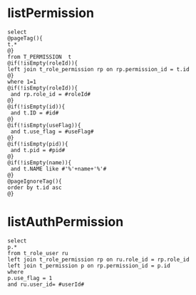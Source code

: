 listPermission
===
	select
    @pageTag(){
    t.*
    @}
	from T_PERMISSION  t
	@if(!isEmpty(roleId)){
	left join t_role_permission rp on rp.permission_id = t.id
	@}
	where 1=1
	@if(!isEmpty(roleId)){
	 and rp.role_id = #roleId#
	@}
	@if(!isEmpty(id)){
	 and t.ID = #id#
	@}	
	@if(!isEmpty(useFlag)){
	 and t.use_flag = #useFlag#
	@}
	@if(!isEmpty(pid)){
	 and t.pid = #pid#
	@}
	@if(!isEmpty(name)){
	 and t.NAME like #'%'+name+'%'#
	@}
    @pageIgnoreTag(){
	order by t.id asc
	@}

listAuthPermission
===
    select
    p.*
    from t_role_user ru
    left join t_role_permission rp on ru.role_id = rp.role_id
    left join t_permission p on rp.permission_id = p.id
    where
    p.use_flag = 1
    and ru.user_id= #userId#